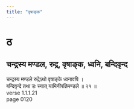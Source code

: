 ```yaml
---
title: "वृषाङ्क"
---
```


# ठ
## चन्द्रस्य मण्डल, रुद्र, वृषाङ्क, ध्वनि, बन्दिवृन्द
चन्द्रस्य मण्डले रुद्रेऽथो वृषाङ्के ध्वनावपि ।<BR>बन्दिवृन्दे तथा डः स्यात् यामिनीपतिमण्डले ॥ २१ ॥<BR>verse 1.1.1.21<BR>page 0120

